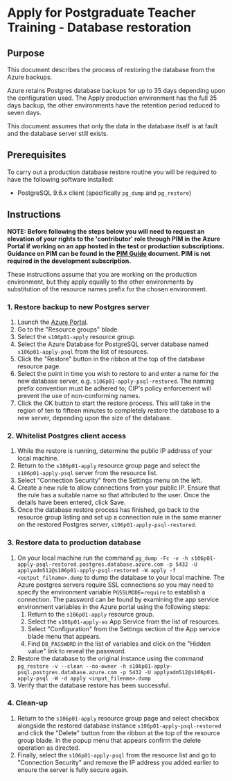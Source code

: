 # Apply for Postgraduate Teacher Training - Database restoration

## Purpose

This document describes the process of restoring the database from the Azure backups.

Azure retains Postgres database backups for up to 35 days depending upon the configuration used. The Apply production environment has the full 35 days backup, the other environments have the retention period reduced to seven days.

This document assumes that only the data in the database itself is at fault and the database server still exists.

## Prerequisites

To carry out a production database restore routine you will be required to have the following software installed:
- PostgreSQL 9.6.x client (specifically `pg_dump` and `pg_restore`)

## Instructions

**NOTE: Before following the steps below you will need to request an elevation of your rights to the 'contributor' role through PIM in the Azure Portal if working on an app hosted in the test or production subscriptions. Guidance on PIM can be found in the [PIM Guide](pim-guide.md) document. PIM is not required in the development subscription.**

These instructions assume that you are working on the production environment, but they apply equally to the other environments by substitution of the resource names prefix for the chosen environment.

### 1. Restore backup to new Postgres server
1. Launch the [Azure Portal](https://portal.azure.com).
1. Go to the "Resource groups" blade.
1. Select the `s106p01-apply` resource group.
1. Select the Azure Database for PostgreSQL server database named `s106p01-apply-psql` from the list of resources.
1. Click the "Restore" button in the ribbon at the top of the database resource page.
1. Select the point in time you wish to restore to and enter a name for the new database server, e.g. `s106p01-apply-psql-restored`. The naming prefix convention must be adhered to; CIP's policy enforcement will prevent the use of non-conforming names.
1. Click the OK button to start the restore process. This will take in the region of ten to fifteen minutes to completely restore the database to a new server, depending upon the size of the database.

### 2. Whitelist Postgres client access
1. While the restore is running, determine the public IP address of your local machine.
1. Return to the `s106p01-apply` resource group page and select the `s106p01-apply-psql` server from the resource list.
1. Select "Connection Security" from the Settings menu on the left.
1. Create a new rule to allow connections from your public IP. Ensure that the rule has a suitable name so that attributed to the user. Once the details have been entered, click Save.
1. Once the database restore process has finished, go back to the resource group listing and set up a connection rule in the same manner on the restored Postgres server, `s106p01-apply-psql-restored`.

### 3. Restore data to production database
1. On your local machine run the command `pg_dump -Fc -v -h s106p01-apply-psql-restored.postgres.database.azure.com -p 5432 -U applyadm512@s106p01-apply-psql-restored -W apply -f <output_filname>.dump` to dump the database to your local machine. The Azure postgres servers require SSL connections so you may need to specify the environment variable `PGSSLMODE=require` to establish a connection. The password can be found by examining the app service environment variables in the Azure portal using the following steps:
   1. Return to the `s106p01-apply` resource group.
   1. Select the `s106p01-apply-as` App Service from the list of resources.
   1. Select "Configuration" from the Settings section of the App service blade menu that appears.
   1. Find `DB_PASSWORD` in the list of variables and click on the "Hidden value" link to reveal the password.
1. Restore the database to the original instance using the command `pg_restore -v --clean --no-owner -h s106p01-apply-psql.postgres.database.azure.com -p 5432 -U applyadm512@s106p01-apply-psql -W -d apply <input_filenme>.dump`
1. Verify that the database restore has been successful.


### 4. Clean-up
1. Return to the `s106p01-apply` resource group page and select checkbox alongside the restored database instance `s106p01-apply-psql-restored` and click the "Delete" button from the ribbon at the top of the resource group blade. In the popup menu that appears confirm the delete operation as directed.
1. Finally, select the `s106p01-apply-psql` from the resource list and go to "Connection Security" and remove the IP address you added earlier to ensure the server is fully secure again.
